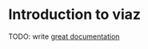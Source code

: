 # Introduction to viaz

TODO: write [great documentation](http://jacobian.org/writing/great-documentation/what-to-write/)

